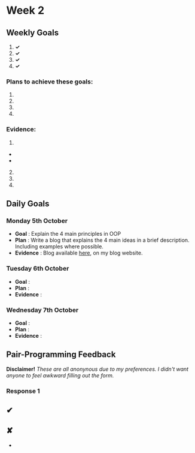# Week 2

## Weekly Goals
1.  **✓**
2.  **✓**
3.  **✓**
4.  **✓**

### Plans to achieve these goals:
1. 
2. 
3. 
4. 

### Evidence:
1. 
- 
- 

2. 
3. 
4. 

## Daily Goals

### Monday 5th October

- **Goal** : Explain the 4 main principles in OOP
- **Plan** : Write a blog that explains the 4 main ideas in a brief description. Including examples where possible.
- **Evidence** : Blog available [here](https://benlynch1931.wixsite.com/benthedevsblog), on my blog website.


### Tuesday 6th October

- **Goal** : 
- **Plan** : 
- **Evidence** : 


### Wednesday 7th October

- **Goal** : 
- **Plan** : 
- **Evidence** :


## Pair-Programming Feedback

**Disclaimer!** *These are all anonynous due to my preferences. I didn't want anyone to feel awkward filling out the form.*

### Response 1

&#x2714; 
- 

&#x2718; 
- 
- 
